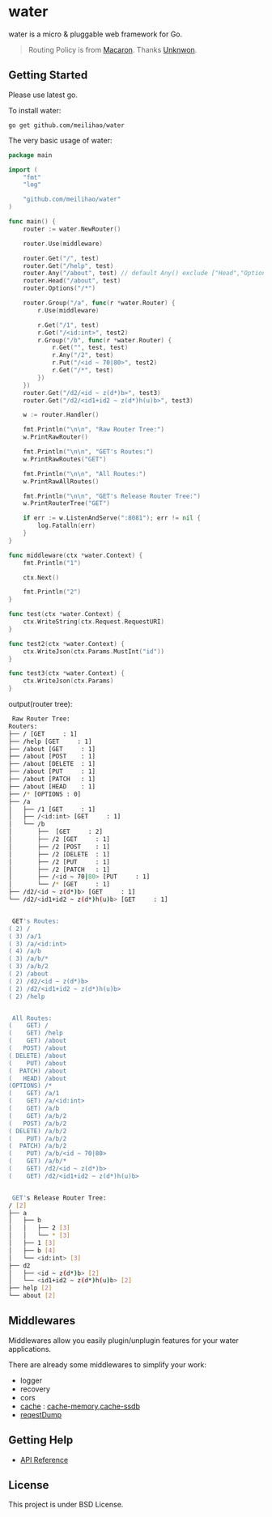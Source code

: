 # water

water is a micro & pluggable web framework for Go.

> Routing Policy is from [Macaron](github.com/go-macaron/macaron). Thanks [Unknwon](https://github.com/Unknwon).

## Getting Started

Please use latest go.

To install water:

	go get github.com/meilihao/water

The very basic usage of water:

```go
package main

import (
	"fmt"
	"log"

	"github.com/meilihao/water"
)

func main() {
	router := water.NewRouter()

	router.Use(middleware)

	router.Get("/", test)
	router.Get("/help", test)
	router.Any("/about", test) // default Any() exclude ["Head","Options"]
	router.Head("/about", test)
	router.Options("/*")

	router.Group("/a", func(r *water.Router) {
		r.Use(middleware)

		r.Get("/1", test)
		r.Get("/<id:int>", test2)
		r.Group("/b", func(r *water.Router) {
			r.Get("", test, test)
			r.Any("/2", test)
			r.Put("/<id ~ 70|80>", test2)
			r.Get("/*", test)
		})
	})
	router.Get("/d2/<id ~ z(d*)b>", test3)
	router.Get("/d2/<id1+id2 ~ z(d*)h(u)b>", test3)

	w := router.Handler()

	fmt.Println("\n\n", "Raw Router Tree:")
	w.PrintRawRouter()

	fmt.Println("\n\n", "GET's Routes:")
	w.PrintRawRoutes("GET")

	fmt.Println("\n\n", "All Routes:")
	w.PrintRawAllRoutes()

	fmt.Println("\n\n", "GET's Release Router Tree:")
	w.PrintRouterTree("GET")

	if err := w.ListenAndServe(":8081"); err != nil {
		log.Fatalln(err)
	}
}

func middleware(ctx *water.Context) {
	fmt.Println("1")

	ctx.Next()

	fmt.Println("2")
}

func test(ctx *water.Context) {
	ctx.WriteString(ctx.Request.RequestURI)
}

func test2(ctx *water.Context) {
	ctx.WriteJson(ctx.Params.MustInt("id"))
}

func test3(ctx *water.Context) {
	ctx.WriteJson(ctx.Params)
}
```

output(router tree):
```sh
 Raw Router Tree:
Routers:
├── / [GET     : 1]
├── /help [GET     : 1]
├── /about [GET     : 1]
├── /about [POST    : 1]
├── /about [DELETE  : 1]
├── /about [PUT     : 1]
├── /about [PATCH   : 1]
├── /about [HEAD    : 1]
├── /* [OPTIONS : 0]
├── /a
│   ├── /1 [GET     : 1]
│   ├── /<id:int> [GET     : 1]
│   └── /b
│       ├──  [GET     : 2]
│       ├── /2 [GET     : 1]
│       ├── /2 [POST    : 1]
│       ├── /2 [DELETE  : 1]
│       ├── /2 [PUT     : 1]
│       ├── /2 [PATCH   : 1]
│       ├── /<id ~ 70|80> [PUT     : 1]
│       └── /* [GET     : 1]
├── /d2/<id ~ z(d*)b> [GET     : 1]
└── /d2/<id1+id2 ~ z(d*)h(u)b> [GET     : 1]


 GET's Routes:
( 2) /
( 3) /a/1
( 3) /a/<id:int>
( 4) /a/b
( 3) /a/b/*
( 3) /a/b/2
( 2) /about
( 2) /d2/<id ~ z(d*)b>
( 2) /d2/<id1+id2 ~ z(d*)h(u)b>
( 2) /help


 All Routes:
(    GET) /
(    GET) /help
(    GET) /about
(   POST) /about
( DELETE) /about
(    PUT) /about
(  PATCH) /about
(   HEAD) /about
(OPTIONS) /*
(    GET) /a/1
(    GET) /a/<id:int>
(    GET) /a/b
(    GET) /a/b/2
(   POST) /a/b/2
( DELETE) /a/b/2
(    PUT) /a/b/2
(  PATCH) /a/b/2
(    PUT) /a/b/<id ~ 70|80>
(    GET) /a/b/*
(    GET) /d2/<id ~ z(d*)b>
(    GET) /d2/<id1+id2 ~ z(d*)h(u)b>


 GET's Release Router Tree:
/ [2]
├── a
│   ├── b
│   │   ├── 2 [3]
│   │   └── * [3]
│   ├── 1 [3]
│   ├── b [4]
│   └── <id:int> [3]
├── d2
│   ├── <id ~ z(d*)b> [2]
│   └── <id1+id2 ~ z(d*)h(u)b> [2]
├── help [2]
└── about [2]
```

## Middlewares

Middlewares allow you easily plugin/unplugin features for your water applications.

There are already some middlewares to simplify your work:

- logger
- recovery
- cors
- [cache](https://github.com/meilihao/water-contrib/tree/master/cache) : [cache-memory](https://github.com/meilihao/water-contrib/tree/master/cache),[cache-ssdb](https://github.com/meilihao/water-contrib/tree/master/cache/ssdb)
- [reqestDump](https://github.com/meilihao/water-contrib/tree/master/debug)

## Getting Help

- [API Reference](https://gowalker.org/github.com/meilihao/water)

## License

This project is under BSD License.
